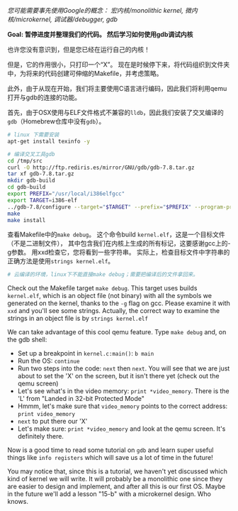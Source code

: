 *您可能需要事先使用Google的概念： 宏内核/monolithic kernel, 微内核/microkernel, 调试器/debugger, gdb*

**Goal: 暂停进度并整理我们的代码。 然后学习如何使用gdb调试内核**

也许您没有意识到，但是您已经在运行自己的内核！

但是，它的作用很小，只打印一个“X”。 现在是时候停下来，将代码组织到文件夹中，为将来的代码创建可伸缩的Makefile，并考虑策略。

此外，由于从现在开始，我们将主要使用C语言进行编码，因此我们将利用qemu打开与gdb的连接的功能。

首先，由于OSX使用与ELF文件格式不兼容的`lldb`，因此我们安装了交叉编译的`gdb`（Homebrew仓库中没有`gdb`）。

```sh
# linux 下需要安装 
apt-get install texinfo -y

# 编译交叉工具gdb
cd /tmp/src
curl -O http://ftp.rediris.es/mirror/GNU/gdb/gdb-7.8.tar.gz
tar xf gdb-7.8.tar.gz
mkdir gdb-build
cd gdb-build
export PREFIX="/usr/local/i386elfgcc"
export TARGET=i386-elf
../gdb-7.8/configure --target="$TARGET" --prefix="$PREFIX" --program-prefix=i386-elf-
make
make install
```

查看Makefile中的`make debug`。 这个命令build `kernel.elf`，这是一个目标文件（不是二进制文件），
其中包含我们在内核上生成的所有标记，这要感谢gcc上的-g参数。 
用xxd检查它，您将看到一些字符串。 实际上，检查目标文件中字符串的正确方法是使用`strings kernel.elf`。

```bash
# 云编译的环境，linux下不能直接make debug；需要把编译后的文件拿回来。
```

Check out the Makefile target `make debug`. This target uses builds `kernel.elf`, which
is an object file (not binary) with all the symbols we generated on the kernel, thanks to
the `-g` flag on gcc. Please examine it with `xxd` and you'll see some strings. Actually,
the correct way to examine the strings in an object file is by `strings kernel.elf`

We can take advantage of this cool qemu feature. Type `make debug` and, on the gdb shell:

- Set up a breakpoint in `kernel.c:main()`: `b main`
- Run the OS: `continue`
- Run two steps into the code: `next` then `next`. You will see that we are just about to set
  the 'X' on the screen, but it isn't there yet (check out the qemu screen)
- Let's see what's in the video memory: `print *video_memory`. There is the 'L' from "Landed in
  32-bit Protected Mode"
- Hmmm, let's make sure that `video_memory` points to the correct address: `print video_memory`
- `next` to put there our 'X'
- Let's make sure: `print *video_memory` and look at the qemu screen. It's definitely there.

Now is a good time to read some tutorial on `gdb` and learn super useful things like `info registers`
which will save us a lot of time in the future!


You may notice that, since this is a tutorial, we haven't yet discussed which kind
of kernel we will write. It will probably be a monolithic one since they are easier
to design and implement, and after all this is our first OS. Maybe in the future
we'll add a lesson "15-b" with a microkernel design. Who knows.
